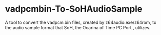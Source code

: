 # vadpcmbin-To-SoHAudioSample
A tool to convert the vadpcm.bin files, created by z64audio.exe/z64rom, to the audio sample format that SoH, the Ocarina of Time PC Port , utilizes.

